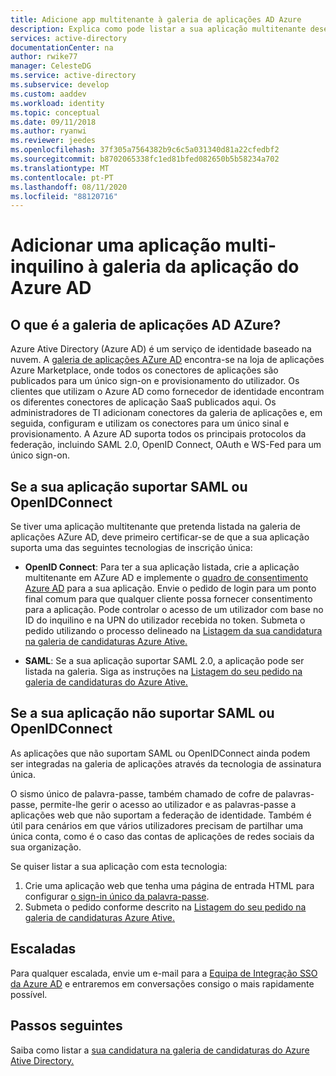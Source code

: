 ```yaml
---
title: Adicione app multitenante à galeria de aplicações AD Azure
description: Explica como pode listar a sua aplicação multitenante desenvolvida sob medida na galeria de aplicações AZure AD.
services: active-directory
documentationCenter: na
author: rwike77
manager: CelesteDG
ms.service: active-directory
ms.subservice: develop
ms.custom: aaddev
ms.workload: identity
ms.topic: conceptual
ms.date: 09/11/2018
ms.author: ryanwi
ms.reviewer: jeedes
ms.openlocfilehash: 37f305a7564382b9c6c5a031340d81a22cfedbf2
ms.sourcegitcommit: b8702065338fc1ed81bfed082650b5b58234a702
ms.translationtype: MT
ms.contentlocale: pt-PT
ms.lasthandoff: 08/11/2020
ms.locfileid: "88120716"
---
```

# <a name="add-a-multitenant-application-to-the-azure-ad-application-gallery"></a>Adicionar uma aplicação multi-inquilino à galeria da aplicação do Azure AD

## <a name="what-is-the-azure-ad-application-gallery"></a>O que é a galeria de aplicações AD AZure?

Azure Ative Directory (Azure AD) é um serviço de identidade baseado na nuvem. A [galeria de aplicações AZure AD](https://azuremarketplace.microsoft.com/marketplace/apps/Microsoft.AzureActiveDirectory) encontra-se na loja de aplicações Azure Marketplace, onde todos os conectores de aplicações são publicados para um único sign-on e provisionamento do utilizador. Os clientes que utilizam o Azure AD como fornecedor de identidade encontram os diferentes conectores de aplicação SaaS publicados aqui. Os administradores de TI adicionam conectores da galeria de aplicações e, em seguida, configuram e utilizam os conectores para um único sinal e provisionamento. A Azure AD suporta todos os principais protocolos da federação, incluindo SAML 2.0, OpenID Connect, OAuth e WS-Fed para um único sign-on. 

## <a name="if-your-application-supports-saml-or-openidconnect"></a>Se a sua aplicação suportar SAML ou OpenIDConnect
Se tiver uma aplicação multitenante que pretenda listada na galeria de aplicações AZure AD, deve primeiro certificar-se de que a sua aplicação suporta uma das seguintes tecnologias de inscrição única:

- **OpenID Connect**: Para ter a sua aplicação listada, crie a aplicação multitenante em AZure AD e implemente o [quadro de consentimento Azure AD](./consent-framework.md) para a sua aplicação. Envie o pedido de login para um ponto final comum para que qualquer cliente possa fornecer consentimento para a aplicação. Pode controlar o acesso de um utilizador com base no ID do inquilino e na UPN do utilizador recebida no token. Submeta o pedido utilizando o processo delineado na [Listagem da sua candidatura na galeria de candidaturas Azure Ative.](../azuread-dev/howto-app-gallery-listing.md)

- **SAML**: Se a sua aplicação suportar SAML 2.0, a aplicação pode ser listada na galeria. Siga as instruções na [Listagem do seu pedido na galeria de candidaturas do Azure Ative.](../azuread-dev/howto-app-gallery-listing.md)

## <a name="if-your-application-does-not-support-saml-or-openidconnect"></a>Se a sua aplicação não suportar SAML ou OpenIDConnect
As aplicações que não suportam SAML ou OpenIDConnect ainda podem ser integradas na galeria de aplicações através da tecnologia de assinatura única.

O sismo único de palavra-passe, também chamado de cofre de palavras-passe, permite-lhe gerir o acesso ao utilizador e as palavras-passe a aplicações web que não suportam a federação de identidade. Também é útil para cenários em que vários utilizadores precisam de partilhar uma única conta, como é o caso das contas de aplicações de redes sociais da sua organização. 

Se quiser listar a sua aplicação com esta tecnologia:
1. Crie uma aplicação web que tenha uma página de entrada HTML para configurar [o sign-in único da palavra-passe](../manage-apps/what-is-single-sign-on.md). 
2. Submeta o pedido conforme descrito na [Listagem do seu pedido na galeria de candidaturas Azure Ative.](../azuread-dev/howto-app-gallery-listing.md)

## <a name="escalations"></a>Escaladas

Para qualquer escalada, envie um e-mail para a [Equipa de Integração SSO da Azure AD](<mailto:SaaSApplicationIntegrations@service.microsoft.com>) e entraremos em conversações consigo o mais rapidamente possível.

## <a name="next-steps"></a>Passos seguintes
Saiba como listar a [sua candidatura na galeria de candidaturas do Azure Ative Directory.](../azuread-dev/howto-app-gallery-listing.md)